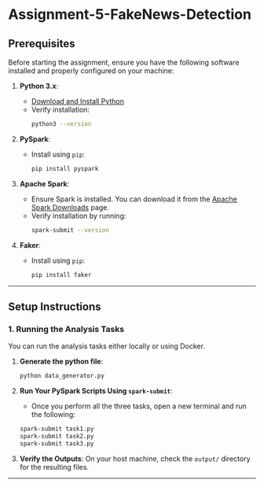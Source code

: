 # Assignment-5-FakeNews-Detection

## **Prerequisites**

Before starting the assignment, ensure you have the following software installed and properly configured on your machine:

1. **Python 3.x**:
   - [Download and Install Python](https://www.python.org/downloads/)
   - Verify installation:
     ```bash
     python3 --version
     ```

2. **PySpark**:
   - Install using `pip`:
     ```bash
     pip install pyspark
     ```

3. **Apache Spark**:
   - Ensure Spark is installed. You can download it from the [Apache Spark Downloads](https://spark.apache.org/downloads.html) page.
   - Verify installation by running:
     ```bash
     spark-submit --version
     ```

4. **Faker**:
   - Install using `pip`:
     ```bash
     pip install faker
     ```
---

## **Setup Instructions**

### **1. Running the Analysis Tasks**

You can run the analysis tasks either locally or using Docker.

1. **Generate the python file**:
   ```bash
   python data_generator.py
   ```

2. **Run Your PySpark Scripts Using `spark-submit`**:
   - Once you perform all the three tasks, open a new terminal and run the following:
   ```bash
   spark-submit task1.py
   spark-submit task2.py
   spark-submit task3.py
   ```

3. **Verify the Outputs**:
   On your host machine, check the `output/` directory for the resulting files.
---
